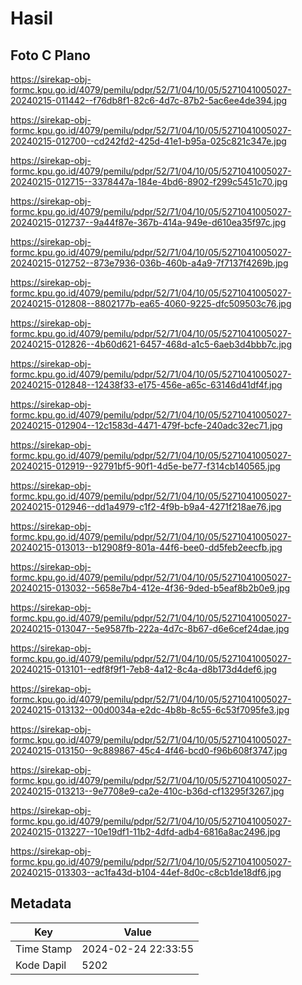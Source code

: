 # Hasil

## Foto C Plano

https://sirekap-obj-formc.kpu.go.id/4079/pemilu/pdpr/52/71/04/10/05/5271041005027-20240215-011442--f76db8f1-82c6-4d7c-87b2-5ac6ee4de394.jpg

https://sirekap-obj-formc.kpu.go.id/4079/pemilu/pdpr/52/71/04/10/05/5271041005027-20240215-012700--cd242fd2-425d-41e1-b95a-025c821c347e.jpg

https://sirekap-obj-formc.kpu.go.id/4079/pemilu/pdpr/52/71/04/10/05/5271041005027-20240215-012715--3378447a-184e-4bd6-8902-f299c5451c70.jpg

https://sirekap-obj-formc.kpu.go.id/4079/pemilu/pdpr/52/71/04/10/05/5271041005027-20240215-012737--9a44f87e-367b-414a-949e-d610ea35f97c.jpg

https://sirekap-obj-formc.kpu.go.id/4079/pemilu/pdpr/52/71/04/10/05/5271041005027-20240215-012752--873e7936-036b-460b-a4a9-7f7137f4269b.jpg

https://sirekap-obj-formc.kpu.go.id/4079/pemilu/pdpr/52/71/04/10/05/5271041005027-20240215-012808--8802177b-ea65-4060-9225-dfc509503c76.jpg

https://sirekap-obj-formc.kpu.go.id/4079/pemilu/pdpr/52/71/04/10/05/5271041005027-20240215-012826--4b60d621-6457-468d-a1c5-6aeb3d4bbb7c.jpg

https://sirekap-obj-formc.kpu.go.id/4079/pemilu/pdpr/52/71/04/10/05/5271041005027-20240215-012848--12438f33-e175-456e-a65c-63146d41df4f.jpg

https://sirekap-obj-formc.kpu.go.id/4079/pemilu/pdpr/52/71/04/10/05/5271041005027-20240215-012904--12c1583d-4471-479f-bcfe-240adc32ec71.jpg

https://sirekap-obj-formc.kpu.go.id/4079/pemilu/pdpr/52/71/04/10/05/5271041005027-20240215-012919--92791bf5-90f1-4d5e-be77-f314cb140565.jpg

https://sirekap-obj-formc.kpu.go.id/4079/pemilu/pdpr/52/71/04/10/05/5271041005027-20240215-012946--dd1a4979-c1f2-4f9b-b9a4-4271f218ae76.jpg

https://sirekap-obj-formc.kpu.go.id/4079/pemilu/pdpr/52/71/04/10/05/5271041005027-20240215-013013--b12908f9-801a-44f6-bee0-dd5feb2eecfb.jpg

https://sirekap-obj-formc.kpu.go.id/4079/pemilu/pdpr/52/71/04/10/05/5271041005027-20240215-013032--5658e7b4-412e-4f36-9ded-b5eaf8b2b0e9.jpg

https://sirekap-obj-formc.kpu.go.id/4079/pemilu/pdpr/52/71/04/10/05/5271041005027-20240215-013047--5e9587fb-222a-4d7c-8b67-d6e6cef24dae.jpg

https://sirekap-obj-formc.kpu.go.id/4079/pemilu/pdpr/52/71/04/10/05/5271041005027-20240215-013101--edf8f9f1-7eb8-4a12-8c4a-d8b173d4def6.jpg

https://sirekap-obj-formc.kpu.go.id/4079/pemilu/pdpr/52/71/04/10/05/5271041005027-20240215-013132--00d0034a-e2dc-4b8b-8c55-6c53f7095fe3.jpg

https://sirekap-obj-formc.kpu.go.id/4079/pemilu/pdpr/52/71/04/10/05/5271041005027-20240215-013150--9c889867-45c4-4f46-bcd0-f96b608f3747.jpg

https://sirekap-obj-formc.kpu.go.id/4079/pemilu/pdpr/52/71/04/10/05/5271041005027-20240215-013213--9e7708e9-ca2e-410c-b36d-cf13295f3267.jpg

https://sirekap-obj-formc.kpu.go.id/4079/pemilu/pdpr/52/71/04/10/05/5271041005027-20240215-013227--10e19df1-11b2-4dfd-adb4-6816a8ac2496.jpg

https://sirekap-obj-formc.kpu.go.id/4079/pemilu/pdpr/52/71/04/10/05/5271041005027-20240215-013303--ac1fa43d-b104-44ef-8d0c-c8cb1de18df6.jpg


## Metadata

| Key        | Value               |
| ---------- | ------------------- |
| Time Stamp | 2024-02-24 22:33:55 |
| Kode Dapil | 5202                |



